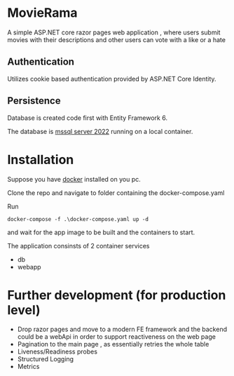 # MovieRama
A simple ASP.NET core razor pages web application , where users submit movies with their descriptions and other users can vote with a like or a hate

## Authentication
Utilizes cookie based authentication provided by ASP.NET Core Identity.

## Persistence
Database is created code first with Entity Framework 6.

The database is [mssql server 2022](https://www.microsoft.com/en-us/sql-server/sql-server-2022) running on a local container.

# Installation
Suppose you have [docker](https://docs.docker.com/get-started/overview/) installed on you pc.

Clone the repo and navigate to folder containing the docker-compose.yaml

Run
```
docker-compose -f .\docker-compose.yaml up -d
```

and wait for the app image to be built and the containers to start.

The application consinsts of 2 container services

- db
- webapp

# Further development (for production level)
- Drop razor pages and move to a modern FE framework and the backend could be a webApi in order to support reactiveness on the web page
- Pagination to the main page , as essentially retries the whole table
- Liveness/Readiness probes
- Structured Logging
- Metrics